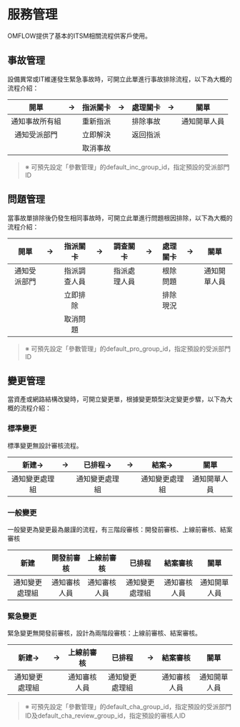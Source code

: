 

# 服務管理

OMFLOW提供了基本的ITSM相關流程供客戶使用。

## 事故管理

設備異常或IT維運發生緊急事故時，可開立此單進行事故排除流程，以下為大概的流程介紹：

|      開單      |  →  | 指派關卡 |  →  | 處理關卡 |  →  |     關單     |
| :------------: | :-: | :------: | :-: | :------: | :-: | :----------: |
| 通知事故所有組 |     | 重新指派 |     | 排除事故 |     | 通知開單人員 |
|  通知受派部門  |     | 立即解決 |     | 返回指派 |     |              |
|                |     | 取消事故 |     |          |     |              |

> ※ 可預先設定「參數管理」的default\_inc\_group\_id，指定預設的受派部門ID

## 問題管理

當事故單排除後仍發生相同事故時，可開立此單進行問題根因排除，以下為大概的流程介紹：

|     開單     |  →  |   指派關卡   |  →  |   調查關卡   |  →  | 處理關卡 |  →  |     關單     |
| :----------: | :-: | :----------: | :-: | :----------: | :-: | :------: | :-: | :----------: |
| 通知受派部門 |     | 指派調查人員 |     | 指派處理人員 |     | 根除問題 |     | 通知開單人員 |
|              |     |   立即排除   |     |              |     | 排除現況 |     |              |
|              |     |   取消問題   |     |              |     |          |     |              |

> ※ 可預先設定「參數管理」的default\_pro\_group\_id，指定預設的受派部門ID

## 變更管理

當資產或網路結構改變時，可開立變更單，根據變更類型決定變更步驟，以下為大概的流程介紹：

### 標準變更

標準變更無設計審核流程。

|      新建→     |  →  |     已排程→    |  →  |      結案→     |     關單     |
| :------------: | :-: | :------------: | :-: | :------------: | :----------: |
| 通知變更處理組 |     | 通知變更處理組 |     | 通知變更處理組 | 通知開單人員 |

### 一般變更

一般變更為變更最為嚴謹的流程，有三階段審核：開發前審核、上線前審核、結案審核

|      新建      |   開發前審核   |  上線前審核  |     已排程     |   結案審核   |     關單     |
| :------------: | :------------: | :----------: | :------------: | :----------: | :----------: |
| 通知變更處理組 |  通知審核人員  | 通知審核人員 | 通知變更處理組 | 通知審核人員 | 通知開單人員 |

### 緊急變更

緊急變更無開發前審核，設計為兩階段審核：上線前審核、結案審核。

|      新建→     |  →  |  上線前審核  |     已排程     |  →  |   結案審核   |     關單     |
| :------------: | :-: | :----------: | :------------: | :-: | :----------: | :----------: |
| 通知變更處理組 |     | 通知審核人員 | 通知變更處理組 |     | 通知審核人員 | 通知開單人員 |

> ※ 可預先設定「參數管理」的default\_cha\_group\_id，指定預設的受派部門ID及default\_cha\_review\_group\_id，指定預設的審核人ID
